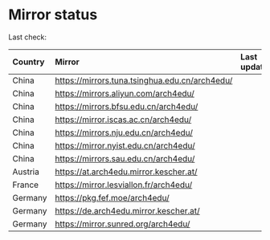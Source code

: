 <script src="./time.js"></script>
# Mirror status
Last check: <script type="text/javascript">localize(1699568187.6181989);</script>

|Country|Mirror|Last update|
|:------|:-----|:----------|
|China|https://mirrors.tuna.tsinghua.edu.cn/arch4edu/|<script type="text/javascript">localize(1699554615);</script>|
|China|https://mirrors.aliyun.com/arch4edu/|<script type="text/javascript">localize(1699512088);</script>|
|China|https://mirrors.bfsu.edu.cn/arch4edu/|<script type="text/javascript">localize(1699554615);</script>|
|China|https://mirror.iscas.ac.cn/arch4edu/|<script type="text/javascript">localize(1699512088);</script>|
|China|https://mirrors.nju.edu.cn/arch4edu/|<script type="text/javascript">localize(1699468389);</script>|
|China|https://mirror.nyist.edu.cn/arch4edu/|<script type="text/javascript">localize(1699554615);</script>|
|China|https://mirrors.sau.edu.cn/arch4edu/|<script type="text/javascript">localize(1699554615);</script>|
|Austria|https://at.arch4edu.mirror.kescher.at/|<script type="text/javascript">localize(1699554615);</script>|
|France|https://mirror.lesviallon.fr/arch4edu/|<script type="text/javascript">localize(1699512088);</script>|
|Germany|https://pkg.fef.moe/arch4edu/|<script type="text/javascript">localize(1699554615);</script>|
|Germany|https://de.arch4edu.mirror.kescher.at/|<script type="text/javascript">localize(1699554615);</script>|
|Germany|https://mirror.sunred.org/arch4edu/|<script type="text/javascript">localize(1699554615);</script>|

<script src="./tablefilter/tablefilter.js"></script>
<script src="./table.js"></script>